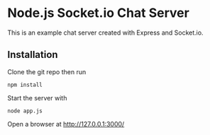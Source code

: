 # Node.js Socket.io Chat Server

This is an example chat server created with Express and Socket.io.

## Installation

Clone the git repo then run

    npm install 

Start the server with

    node app.js

Open a browser at http://127.0.0.1:3000/

